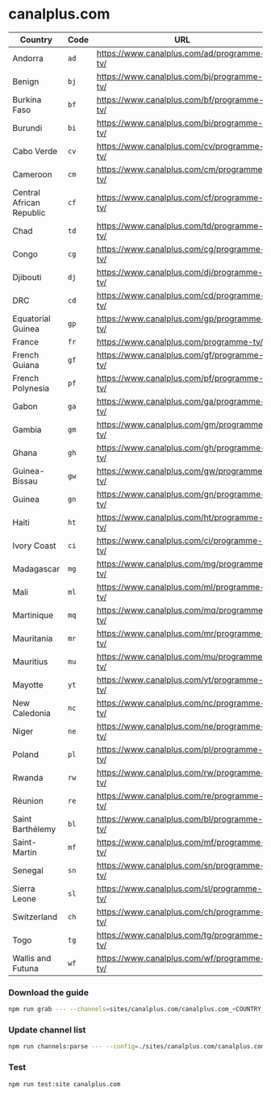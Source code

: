 # canalplus.com

| Country                  | Code | URL                                        |
| ------------------------ | ---- | ------------------------------------------ |
| Andorra                  | `ad` | https://www.canalplus.com/ad/programme-tv/ |
| Benign                   | `bj` | https://www.canalplus.com/bj/programme-tv/ |
| Burkina Faso             | `bf` | https://www.canalplus.com/bf/programme-tv/ |
| Burundi                  | `bi` | https://www.canalplus.com/bi/programme-tv/ |
| Cabo Verde               | `cv` | https://www.canalplus.com/cv/programme-tv/ |
| Cameroon                 | `cm` | https://www.canalplus.com/cm/programme-tv/ |
| Central African Republic | `cf` | https://www.canalplus.com/cf/programme-tv/ |
| Chad                     | `td` | https://www.canalplus.com/td/programme-tv/ |
| Congo                    | `cg` | https://www.canalplus.com/cg/programme-tv/ |
| Djibouti                 | `dj` | https://www.canalplus.com/dj/programme-tv/ |
| DRC                      | `cd` | https://www.canalplus.com/cd/programme-tv/ |
| Equatorial Guinea        | `gp` | https://www.canalplus.com/gp/programme-tv/ |
| France                   | `fr` | https://www.canalplus.com/programme-tv/    |
| French Guiana            | `gf` | https://www.canalplus.com/gf/programme-tv/ |
| French Polynesia         | `pf` | https://www.canalplus.com/pf/programme-tv/ |
| Gabon                    | `ga` | https://www.canalplus.com/ga/programme-tv/ |
| Gambia                   | `gm` | https://www.canalplus.com/gm/programme-tv/ |
| Ghana                    | `gh` | https://www.canalplus.com/gh/programme-tv/ |
| Guinea-Bissau            | `gw` | https://www.canalplus.com/gw/programme-tv/ |
| Guinea                   | `gn` | https://www.canalplus.com/gn/programme-tv/ |
| Haiti                    | `ht` | https://www.canalplus.com/ht/programme-tv/ |
| Ivory Coast              | `ci` | https://www.canalplus.com/ci/programme-tv/ |
| Madagascar               | `mg` | https://www.canalplus.com/mg/programme-tv/ |
| Mali                     | `ml` | https://www.canalplus.com/ml/programme-tv/ |
| Martinique               | `mq` | https://www.canalplus.com/mq/programme-tv/ |
| Mauritania               | `mr` | https://www.canalplus.com/mr/programme-tv/ |
| Mauritius                | `mu` | https://www.canalplus.com/mu/programme-tv/ |
| Mayotte                  | `yt` | https://www.canalplus.com/yt/programme-tv/ |
| New Caledonia            | `nc` | https://www.canalplus.com/nc/programme-tv/ |
| Niger                    | `ne` | https://www.canalplus.com/ne/programme-tv/ |
| Poland                   | `pl` | https://www.canalplus.com/pl/programme-tv/ |
| Rwanda                   | `rw` | https://www.canalplus.com/rw/programme-tv/ |
| Réunion                  | `re` | https://www.canalplus.com/re/programme-tv/ |
| Saint Barthélemy         | `bl` | https://www.canalplus.com/bl/programme-tv/ |
| Saint-Martin             | `mf` | https://www.canalplus.com/mf/programme-tv/ |
| Senegal                  | `sn` | https://www.canalplus.com/sn/programme-tv/ |
| Sierra Leone             | `sl` | https://www.canalplus.com/sl/programme-tv/ |
| Switzerland              | `ch` | https://www.canalplus.com/ch/programme-tv/ |
| Togo                     | `tg` | https://www.canalplus.com/tg/programme-tv/ |
| Wallis and Futuna        | `wf` | https://www.canalplus.com/wf/programme-tv/ |

### Download the guide

```sh
npm run grab --- --channels=sites/canalplus.com/canalplus.com_<COUNTRY_CODE>.channels.xml
```

### Update channel list

```sh
npm run channels:parse --- --config=./sites/canalplus.com/canalplus.com.config.js --output=./sites/canalplus.com/canalplus.com_<COUNTRY_CODE>.channels.xml --set=country:<COUNTRY_CODE>
```

### Test

```sh
npm run test:site canalplus.com
```
